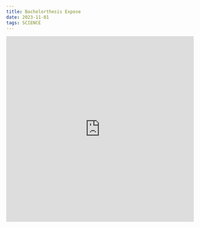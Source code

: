 ```yaml
---
title: Bachelorthesis Expose
date: 2023-11-01
tags: SCIENCE
---
```

<iframe src="https://storymaps.arcgis.com/briefings/d5525393ee1b41dc9a381abb6ddfcff8" width="100%" height="500px" frameborder="0" allowfullscreen allow="geolocation"></iframe>